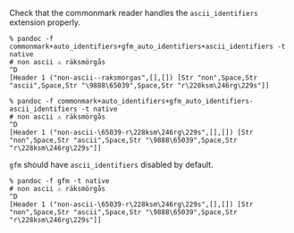 Check that the commonmark reader handles the `ascii_identifiers`
extension properly.

```
% pandoc -f commonmark+auto_identifiers+gfm_auto_identifiers+ascii_identifiers -t native
# non ascii ⚠️ räksmörgås
^D
[Header 1 ("non-ascii--raksmorgas",[],[]) [Str "non",Space,Str "ascii",Space,Str "\9888\65039",Space,Str "r\228ksm\246rg\229s"]]
```

```
% pandoc -f commonmark+auto_identifiers+gfm_auto_identifiers-ascii_identifiers -t native
# non ascii ⚠️ räksmörgås
^D
[Header 1 ("non-ascii-\65039-r\228ksm\246rg\229s",[],[]) [Str "non",Space,Str "ascii",Space,Str "\9888\65039",Space,Str "r\228ksm\246rg\229s"]]
```

`gfm` should have `ascii_identifiers` disabled by default.

```
% pandoc -f gfm -t native
# non ascii ⚠️ räksmörgås
^D
[Header 1 ("non-ascii-\65039-r\228ksm\246rg\229s",[],[]) [Str "non",Space,Str "ascii",Space,Str "\9888\65039",Space,Str "r\228ksm\246rg\229s"]]
```
